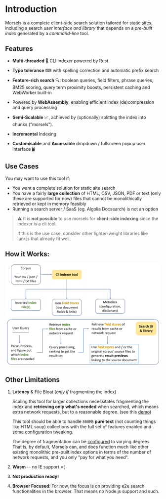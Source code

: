 # Introduction

Morsels is a complete client-side search solution tailored for static sites, including a search *user interface and library* that depends on a *pre-built index* generated by a *command-line* tool.

## Features

- **Multi-threaded** 🏇 CLI indexer powered by Rust

- **Typo tolerance** ⌨ with spelling correction and automatic prefix search

- **Feature-rich search** 🔍: boolean queries, field filters, phrase queries, BM25 scoring, query term proximity boosts, persistent caching and WebWorker built-in

- Powered by **WebAssembly**, enabling efficient index (de)compression and query processing 

- **Semi-Scalable** 📈, achieved by (optionally) splitting the index into chunks ("morsels").

- **Incremental** Indexing

- **Customisable** and **Accessible** dropdown / fullscreen popup user interface 🖥️

## Use Cases

You may want to use this tool if:
- You want a complete solution for static site search
- You have a fairly **large collection** of HTML, CSV, JSON, PDF or text (only these are supported for now) files that cannot be monolithically retrieved or kept in memory feasibly
- Running a search server / SaaS (eg. Algolia Docsearch) is not an option

> ⚠️ 
> It is **not possible** to use morsels for **client-side indexing** since the indexer is a cli tool.
>
> If this is the use case, consider other lighter-weight libraries like lunr.js that already fit well.

## How it Works:

![Morsels' architecture diagram](./images/architecture.png)

## Other Limitations

1. **Latency** & File Bloat (*only if* fragmenting the index)

   Scaling this tool for larger collections necessitates fragmenting the index and **retrieving only what's needed** when searched, which means extra network requests, but to a reasonable degree. (see this [demo](https://morsels-search.com))

   This tool should be able to handle `800MB` **pure text** (not counting things like HTML soup) collections with the full set of features enabled and some configuration tweaking.

   The degree of fragmentation can be [configured](https://morsels-search.com/morsels/presets.html) to varying degrees. That is, by default, Morsels can, and does function much like other existing monolithic pre-built index options in terms of the number of network requests, and you only "pay for what you need".

2. **Wasm** -- no IE support =(

3. **Not production ready!**

4. **Browser Focused**: For now, the focus is on providing e2e search functionalities in the browser. That means no Node.js support and such.

